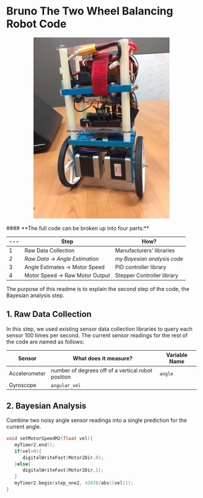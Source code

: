 # Bruno The Two Wheel Balancing Robot Code
 <p align="center">
<img src="readmefiles/bruno2.JPG" width="360">
</p>
#### **The full code can be broken up into four parts:**

--- | Step | How?
--- | --- | ---
1 |Raw Data Collection | Manufacturers' libraries
*2* |*Raw Data -> Angle Estimation*|*my Bayesian analysis code*
3 |Angle Estimates -> Motor Speed |PID controller library
4 | Motor Speed -> Raw Motor Output |Stepper Controller library

The purpose of this readme is to explain the second step of the code, the Bayesian analysis step.
## 1. Raw Data Collection
In this step, we used existing sensor data collection libraries to query each sensor 100 times per second. The current sensor readings for the rest of the code are named as follows:

Sensor |What does it measure? | Variable Name
--- |---| ---
Accelerometer |number of degrees off of a vertical robot position |  `angle` 
Gyroscope | `angular_vel`
## 2. Bayesian Analysis
Combine two noisy angle sensor readings into a single prediction for the current angle. 
```C
void setMotorSpeedM2(float vel){
   myTimer2.end();
   if(vel>0){
      digitalWriteFast(Motor2Dir,0);
   }else{
      digitalWriteFast(Motor2Dir,1);
   }
   myTimer2.begin(step_one2, 43478/abs((vel)));  
}

```
